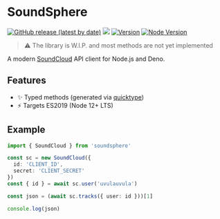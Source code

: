 # SoundSphere

[![GitHub release (latest by date)][releases]][releases-page] [![][docs-badge]][docs] [![Version][npm-v-image]][npm-url]
[![Node Version][node-version-image]][node-version-url]

> ⚠ The library is W.I.P. and most methods are not yet implemented

A modern [SoundCloud](https://soundcloud.com) API client for Node.js and Deno.

## Features

- ✨ Typed methods (generated via [quicktype](https://app.quicktype.io/?l=ts))
- ⚡ Targets ES2019 (Node 12+ LTS)

## Example

```ts
import { SoundCloud } from 'soundsphere'

const sc = new SoundCloud({
  id: 'CLIENT_ID',
  secret: 'CLIENT_SECRET'
})
const { id } = await sc.user('uvulauvula')

const json = (await sc.tracks({ user: id }))[1]

console.log(json)
```

[releases]: https://img.shields.io/github/v/release/talentlessguy/soundsphere?style=flat-square
[docs-badge]: https://img.shields.io/github/v/release/talentlessguy/soundsphere?color=yellow&label=Documentation&logo=deno&style=flat-square
[docs]: https://doc.deno.land/https/deno.land/x/soundsphere/src/index.ts
[releases-page]: https://github.com/talentlessguy/soundsphere/releases
[npm-v-image]: https://img.shields.io/npm/v/soundsphere.svg?style=flat-square
[npm-url]: https://www.npmjs.com/package/soundsphere
[node-version-image]: https://img.shields.io/node/v/soundsphere.svg?style=flat-square
[node-version-url]: https://nodejs.org
